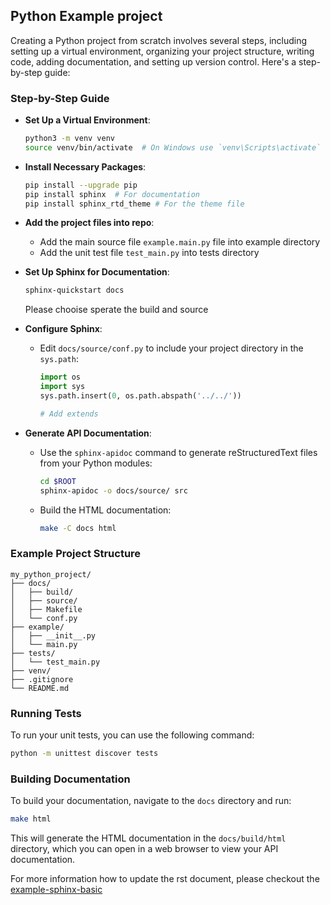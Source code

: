 ## Python Example project
Creating a Python project from scratch involves several steps, including setting up a virtual environment, organizing your project structure, writing code, adding documentation, and setting up version control. Here's a step-by-step guide:

### Step-by-Step Guide

* **Set Up a Virtual Environment**:
   ```sh
   python3 -m venv venv
   source venv/bin/activate  # On Windows use `venv\Scripts\activate`
   ```

* **Install Necessary Packages**:
   ```sh
   pip install --upgrade pip
   pip install sphinx  # For documentation
   pip install sphinx_rtd_theme # For the theme file
   ```

* **Add the project files into repo**:
  - Add the main source file `example.main.py` file into example directory
  - Add the unit test file `test_main.py` into tests directory

* **Set Up Sphinx for Documentation**:
   ```sh
   sphinx-quickstart docs 
   ```
   Please chooise sperate the build and source

* **Configure Sphinx**:
   - Edit `docs/source/conf.py` to include your project directory in the `sys.path`:
     ```python
     import os
     import sys
     sys.path.insert(0, os.path.abspath('../../'))

     # Add extends

     ```

* **Generate API Documentation**:
    - Use the `sphinx-apidoc` command to generate reStructuredText files from your Python modules:
      ```sh
      cd $ROOT
      sphinx-apidoc -o docs/source/ src
      ```
    - Build the HTML documentation:
      ```sh
      make -C docs html
      ```

### Example Project Structure

```
my_python_project/
├── docs/
│   ├── build/
│   ├── source/
│   ├── Makefile
│   └── conf.py
├── example/
│   ├── __init__.py
│   └── main.py
├── tests/
│   └── test_main.py
├── venv/
├── .gitignore
└── README.md
```

### Running Tests

To run your unit tests, you can use the following command:
```sh
python -m unittest discover tests
```

### Building Documentation

To build your documentation, navigate to the `docs` directory and run:
```sh
make html
```

This will generate the HTML documentation in the `docs/build/html` directory, which you can open in a web browser to view your API documentation.

For more information how to update the rst document, please checkout the [example-sphinx-basic](https://github.com/readthedocs-examples/example-sphinx-basic)
